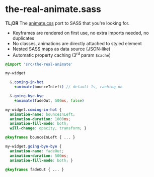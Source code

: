 # the-real-animate.sass
**TL;DR** The [animate.css](https://github.com/daneden/animate.css) port to SASS that you're looking for.

- Keyframes are rendered on first use, no extra imports needed, no duplicates
- No classes, animations are directly attached to styled element
- Nested SASS maps as data source (JSON-like)
- Automatic property caching (3<sup>rd</sup> param `$cache`)

```Sass
@import 'src/the-real-animate'

my-widget

  &.coming-in-hot
    +animate(bounceInLeft) // default 1s, caching on

  &.going-bye-bye
    +animate(fadeOut, 500ms, false)
```

```Css
my-widget.coming-in-hot {
  animation-name: bounceInLeft;
  animation-duration: 1000ms;
  animation-fill-mode: both;
  will-change: opacity, transform; }

@keyframes bounceInLeft { ... }

my-widget.going-bye-bye {
  animation-name: fadeOut;
  animation-duration: 500ms;
  animation-fill-mode: both; }

@keyframes fadeOut { ... }

```
